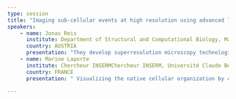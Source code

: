 ```yaml
---
type: session
title: "Imaging sub-cellular events at high resolution using advanced light"
speakers:
    - name: Jonas Reis
      institute: Department of Structural and Computational Biology, Max PerutzLabs at the Vienna BioCenter, University of Vienna
      country: AUSTRIA
      presentation: "They develop superresolution microscopy technologies to visualize the structure and dynamics of molecular machines in cells on the nanoscale. We use these techniques to investigate the dynamic structural organization of the machinery that drives clathrin-mediated endocytosis. "
    - name: Marine Laporte
      institute: Chercheur INSERMChercheur INSERM, Université Claude Bernard Lyon 1
      country: FRANCE
      presentation: " Visualizing the native cellular organization by coupling cryofixation with expansion microscopy (Cryo-ExM)"

---
```


